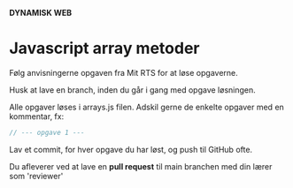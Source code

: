 **DYNAMISK WEB**

# Javascript array metoder
Følg anvisningerne opgaven fra Mit RTS for at løse opgaverne.

Husk at lave en branch, inden du går i gang med opgave løsningen.

Alle opgaver løses i arrays.js filen. 
Adskil gerne de enkelte opgaver med en kommentar, fx: 
```js
// --- opgave 1 ---
```

Lav et commit, for hver opgave du har løst, og push til GitHub ofte.

Du afleverer ved at lave en **pull request** til main branchen med din lærer som 'reviewer'
